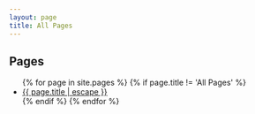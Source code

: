 ```yaml
---
layout: page
title: All Pages
---
```


## Pages

<!-- had to use HTML here, markdown loop gave weird spacing -->
<ul>
{% for page in site.pages %}
	{% if page.title != 'All Pages' %}
	 	<li>
    		<a href="{{ page.url | relative_url }}">{{ page.title | escape }}</a>
  		</li>
  	{% endif %}
{% endfor %}
</ul>
